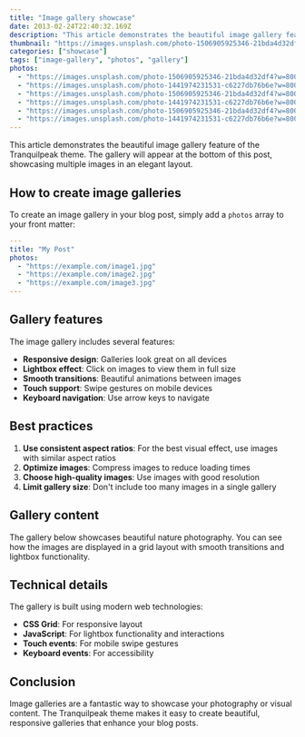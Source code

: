 ```yaml
---
title: "Image gallery showcase"
date: 2013-02-24T22:40:32.169Z
description: "This article demonstrates the beautiful image gallery feature of the Tranquilpeak theme"
thumbnail: "https://images.unsplash.com/photo-1506905925346-21bda4d32df4?w=800&h=600&fit=crop"
categories: ["showcase"]
tags: ["image-gallery", "photos", "gallery"]
photos:
  - "https://images.unsplash.com/photo-1506905925346-21bda4d32df4?w=800&h=600&fit=crop"
  - "https://images.unsplash.com/photo-1441974231531-c6227db76b6e?w=800&h=600&fit=crop"
  - "https://images.unsplash.com/photo-1506905925346-21bda4d32df4?w=800&h=600&fit=crop"
  - "https://images.unsplash.com/photo-1441974231531-c6227db76b6e?w=800&h=600&fit=crop"
  - "https://images.unsplash.com/photo-1506905925346-21bda4d32df4?w=800&h=600&fit=crop"
  - "https://images.unsplash.com/photo-1441974231531-c6227db76b6e?w=800&h=600&fit=crop"
---
```


This article demonstrates the beautiful image gallery feature of the Tranquilpeak theme. The gallery will appear at the bottom of this post, showcasing multiple images in an elegant layout.

## How to create image galleries

To create an image gallery in your blog post, simply add a `photos` array to your front matter:

```yaml
---
title: "My Post"
photos:
  - "https://example.com/image1.jpg"
  - "https://example.com/image2.jpg"
  - "https://example.com/image3.jpg"
---
```

## Gallery features

The image gallery includes several features:

- **Responsive design**: Galleries look great on all devices
- **Lightbox effect**: Click on images to view them in full size
- **Smooth transitions**: Beautiful animations between images
- **Touch support**: Swipe gestures on mobile devices
- **Keyboard navigation**: Use arrow keys to navigate

## Best practices

1. **Use consistent aspect ratios**: For the best visual effect, use images with similar aspect ratios
2. **Optimize images**: Compress images to reduce loading times
3. **Choose high-quality images**: Use images with good resolution
4. **Limit gallery size**: Don't include too many images in a single gallery

## Gallery content

The gallery below showcases beautiful nature photography. You can see how the images are displayed in a grid layout with smooth transitions and lightbox functionality.

## Technical details

The gallery is built using modern web technologies:

- **CSS Grid**: For responsive layout
- **JavaScript**: For lightbox functionality and interactions
- **Touch events**: For mobile swipe gestures
- **Keyboard events**: For accessibility

## Conclusion

Image galleries are a fantastic way to showcase your photography or visual content. The Tranquilpeak theme makes it easy to create beautiful, responsive galleries that enhance your blog posts. 